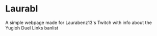 # Laurabl
A simple webpage made for Laurabenz13's Twitch with info about the Yugioh Duel Links banlist
